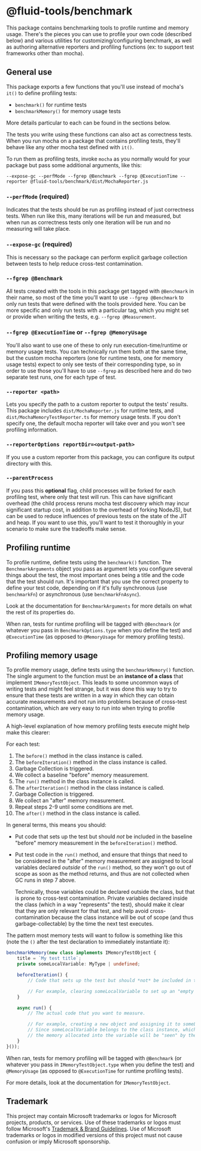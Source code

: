 # @fluid-tools/benchmark

This package contains benchmarking tools to profile runtime and memory usage.
There's the pieces you can use to profile your own code (described below) and various utilities for customizing/configuring
benchmark, as well as authoring alternative reporters and profiling functions (ex: to support test frameworks other than
mocha).

## General use

This package exports a few functions that you'll use instead of mocha's `it()` to define profiling tests:

- `benchmark()` for runtime tests
- `benchmarkMemory()` for memory usage tests

More details particular to each can be found in the sections below.

The tests you write using these functions can also act as correctness tests. When you run mocha on a package that contains
profiling tests, they'll behave like any other mocha test defined with `it()`.

To run them as profiling tests, invoke `mocha` as you normally would for your package but pass some additional arguments,
like this:

```console
--expose-gc --perfMode --fgrep @Benchmark --fgrep @ExecutionTime --reporter @fluid-tools/benchmark/dist/MochaReporter.js
```

### `--perfMode` (required)

Indicates that the tests should be run as profiling instead of just correctness tests.
When run like this, many iterations will be run and measured, but when run as correctness tests only one iteration
will be run and no measuring will take place.

### `--expose-gc` (required)

This is necessary so the package can perform explicit garbage collection between tests to help reduce
cross-test contamination.

### `--fgrep @Benchmark`

All tests created with the tools in this package get tagged with `@Benchmark` in their name, so most of the time you'll
want to use `--fgrep @Benchmark` to only run tests that were defined with the tools provided here.
You can be more specific and only run tests with a particular tag, which you might set or provide when writing the tests,
e.g. `--fgrep @Measurement`.

### `--fgrep @ExecutionTime` or `--fgrep @MemoryUsage`

You'll also want to use one of these to only run execution-time/runtime or memory usage tests.
You can technically run them both at the same time, but the custom mocha reporters (one for runtime tests, one for memory
usage tests) expect to only see tests of their corresponding type, so in order to use those you'll have to use `--fgrep`
as described here and do two separate test runs, one for each type of test.

### `--reporter <path>`

Lets you specify the path to a custom reporter to output the tests' results.
This package includes `dist/MochaReporter.js` for runtime tests, and `dist/MochaMemoryTestReporter.ts` for memory usage tests.
If you don't specify one, the default mocha reporter will take over and you won't see profiling information.

### `--reporterOptions reportDir=<output-path>`

If you use a custom reporter from this package, you can configure its output directory with this.

### `--parentProcess`

If you pass this **optional** flag, child processes will be forked for each profiling test, where only that test will run.
This can have significant overhead (the child process reruns mocha test discovery which may incur significant startup cost,
in addition to the overhead of forking NodeJS), but can be used to reduce influences of previous tests on the state of
the JIT and heap.
If you want to use this, you'll want to test it thoroughly in your scenario to make sure the tradeoffs make sense.

## Profiling runtime

To profile runtime, define tests using the `benchmark()` function.
The `BenchmarkArguments` object you pass as argument lets you configure several things about the test, the most important
ones being a title and the code that the test should run. It's important that you use the correct property to define your
test code, depending on if it's fully synchronous (use `benchmarkFn`) or asynchronous (use `benchmarkFnAsync`).

Look at the documentation for `BenchmarkArguments` for more details on what the rest of its properties do.

When ran, tests for runtime profiling will be tagged with `@Benchmark` (or whatever you pass in `BenchmarkOptions.type`
when you define the test) and `@ExecutionTime` (as opposed to `@MemoryUsage` for memory profiling tests).

## Profiling memory usage

To profile memory usage, define tests using the `benchmarkMemory()` function.
The single argument to the function must be an **instance of a class** that implement `IMemoryTestObject`.
This leads to some uncommon ways of writing tests and might feel strange, but it was done this way to try to ensure
that these tests are written in a way in which they can obtain accurate measurements and not run into problems because
of cross-test contamination, which are very easy to run into when trying to profile memory usage.

A high-level explanation of how memory profiling tests execute might help make this clearer:

For each test:

01. The `before()` method in the class instance is called.
02. The `beforeIteration()` method in the class instance is called.
03. Garbage Collection is triggered.
04. We collect a baseline "before" memory measurement.
05. The `run()` method in the class instance is called.
06. The `afterIteration()` method in the class instance is called.
07. Garbage Collection is triggered.
08. We collect an "after" memory measurement.
09. Repeat steps 2-9 until some conditions are met.
10. The `after()` method in the class instance is called.

In general terms, this means you should:

- Put code that sets up the test but should *not* be included in the baseline "before" memory measurement in the
  `beforeIteration()` method.
- Put test code in the `run()` method, and ensure that things that need to be considered in the "after" memory measurement
  are assigned to local variables declared *outside* of the `run()` method, so they won't go out of scope as soon as
  the method returns, and thus are not collected when GC runs in step 7 above.

  Technically, those variables could be declared outside the class, but that is prone to cross-test contamination.
  Private variables declared inside the class (which in a way "represents" the test), should make it clear that they are
  only relevant for that test, and help avoid cross-contamination because the class instance will be out of scope (and
  thus garbage-collectable) by the time the next test executes.

The pattern most memory tests will want to follow is something like this (note the `()` after the test declaration
to immediately instantiate it):

```typescript
benchmarkMemory(new class implements IMemoryTestObject {
    title = `My test title`;
    private someLocalVariable: MyType | undefined;

    beforeIteration() {
        // Code that sets up the test but should *not* be included in the baseline "before" memory measurement.

        // For example, clearing someLocalVariable to set up an "empty state" before we take the first measurement.
    }

    async run() {
        // The actual code that you want to measure.

        // For example, creating a new object and assigning it to someLocalVariable.
        // Since someLocalVariable belongs to the class instance, which isn't yet out of scope after this method returns,
        // the memory allocated into the variable will be "seen" by the "after" memory measurement.
    }
}());
```

When ran, tests for memory profiling will be tagged with `@Benchmark` (or whatever you pass in `IMemoryTestObject.type`
when you define the test) and `@MemoryUsage` (as opposed to `@ExecutionTime` for runtime profiling tests).

For more details, look at the documentation for `IMemoryTestObject`.

## Trademark

This project may contain Microsoft trademarks or logos for Microsoft projects, products, or services. Use of these trademarks
or logos must follow Microsoft's [Trademark & Brand Guidelines](https://www.microsoft.com/en-us/legal/intellectualproperty/trademarks/usage/general).
Use of Microsoft trademarks or logos in modified versions of this project must not cause confusion or imply Microsoft sponsorship.
